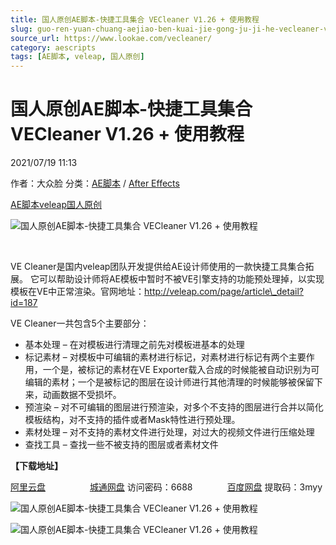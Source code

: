 ```yaml
---
title: 国人原创AE脚本-快捷工具集合 VECleaner V1.26 + 使用教程
slug: guo-ren-yuan-chuang-aejiao-ben-kuai-jie-gong-ju-ji-he-vecleaner-v1-26-shi-yong-jiao-cheng
source_url: https://www.lookae.com/vecleaner/
category: aescripts
tags: [AE脚本, veleap, 国人原创]
---
```

# 国人原创AE脚本-快捷工具集合 VECleaner V1.26 + 使用教程

2021/07/19 11:13

作者：大众脸
分类：[AE脚本](https://www.lookae.com/after-effects/aescripts/) / [After Effects](https://www.lookae.com/after-effects/)

[AE脚本](https://www.lookae.com/tag/ae%e8%84%9a%e6%9c%ac/)[veleap](https://www.lookae.com/tag/veleap/)[国人原创](https://www.lookae.com/tag/%e5%9b%bd%e4%ba%ba%e5%8e%9f%e5%88%9b/)

![国人原创AE脚本-快捷工具集合 VECleaner V1.26 + 使用教程](https://www.lookae.com/wp-content/uploads/2021/07/VECleaner.jpg "国人原创AE脚本-快捷工具集合 VECleaner V1.26 + 使用教程-LookAE.com")

[﻿﻿﻿](https://cloud.video.taobao.com//play/u/705956171/p/1/e/6/t/1/318938646590.mp4)

VE Cleaner是国内veleap团队开发提供给AE设计师使用的一款快捷工具集合拓展。 它可以帮助设计师将AE模板中暂时不被VE引擎支持的功能预处理掉，以实现模板在VE中正常渲染。官网地址：http://veleap.com/page/article\_detail?id=187

VE Cleaner一共包含5个主要部分：

* 基本处理 – 在对模板进行清理之前先对模板进基本的处理
* 标记素材 – 对模板中可编辑的素材进行标记，对素材进行标记有两个主要作用，一个是，被标记的素材在VE Exporter载入合成的时候能被自动识别为可编辑的素材；一个是被标记的图层在设计师进行其他清理的时候能够被保留下来，动画数据不受损坏。
* 预渲染 – 对不可编辑的图层进行预渲染，对多个不支持的图层进行合并以简化模板结构，对不支持的插件或者Mask特性进行预处理。
* 素材处理 – 对不支持的素材文件进行处理，对过大的视频文件进行压缩处理
* 查找工具 – 查找一些不被支持的图层或者素材文件

**【下载地址】**

[阿里云盘](https://www.aliyundrive.com/s/piHYY125yK3)                  [城通网盘](https://089u.com/f/680462-502652195-b8ca8a) 访问密码：6688              [百度网盘](https://pan.baidu.com/s/1XtXs_l_-23KO1yg68WMHRA) 提取码：3myy

![国人原创AE脚本-快捷工具集合 VECleaner V1.26 + 使用教程](https://img.alicdn.com/imgextra/i4/705956171/O1CN01LT1Ta01vSMoXretNa_!!705956171.png "国人原创AE脚本-快捷工具集合 VECleaner V1.26 + 使用教程-LookAE.com")

![国人原创AE脚本-快捷工具集合 VECleaner V1.26 + 使用教程](http://static.seeshiontech.com/wiki/2021/03/30/21/40/VE_Cleaner_UI.png "国人原创AE脚本-快捷工具集合 VECleaner V1.26 + 使用教程-LookAE.com")
